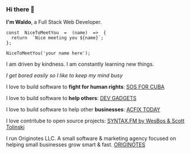 ### Hi there 👋

**I'm Waldo**, a Full Stack Web Developer.

    const  NiceToMeetYou  =  (name)  =>  {
      return  `Nice meeting you ${name}`;
    };

    NiceToMeetYou('your name here');

I am driven by kindness. I am constantly learning new things.

_I get bored easily so I like to keep my mind busy_

I love to build software to **fight for human rights**:
<a href="https://www.sosforcuba.com" target="_blank" rel="noopener noreferrer">SOS FOR CUBA</a>

I love to build software to **help others**:
<a href="https://www.devgadgets.io/" target="_blank" rel="noopener noreferrer">DEV GADGETS</a>

I love to build software to help other **businesses**:
<a href="https://acfix.today/" target="_blank" rel="noopener noreferrer">ACFIX TODAY</a>

I love contritube to open source projects:
<a href="https://github.com/wesbos/Syntax/issues/449" target="_blank" rel="noopener noreferrer">SYNTAX.FM by WesBos & Scott Tolinski</a>

I run Originotes LLC. A small software & marketing agency focused on helping small businesses grow smart & fast.
<a href="https://www.originotes.com" target="_blank" rel="noopener noreferrer">ORIGINOTES</a>
